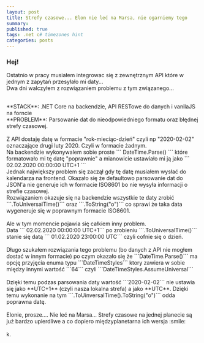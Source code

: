 ```yaml
---
layout: post
title: Strefy czasowe... Elon nie leć na Marsa, nie ogarniemy tego
summary: 
published: true
tags: .net c# timezones hint 
categories: posts 
--- 
```


### Hej!

Ostatnio w pracy musiałem integrowac się z zewnętrznym API które w jednym z zapytań przesyłało mi daty...<br>
Dwa dni walczyłem z rozwiązaniem problemu z tym związanego...
<br>
<!--more-->
<br>
**STACK**: .NET Core na backendzie, API RESTowe do danych i vanilaJS na forncie<br>
**PROBLEM**: Parsowanie dat do nieodpowiedniego formatu oraz błędnej strefy czasowej.
<br>
<br>
Z API dostaję datę w formacie "rok-mieciąc-dzień" czyli np "2020-02-02" oznaczające drugi luty 2020. Czyli w formacie żadnym.
<br>
Na backendzie wykonywalem sobie proste
```
DateTime.Parse()
```
które formatowało mi tę datę "poprawnie" a mianowicie ustawiało mi ją jako 
```
02.02.2020 00:00:00 UTC+1 
```
<br>
Jednak największy problem się zaczął gdy tę datę musiałem wysłać do kalendarza na frontend. Okazało się że defaultowo parsowanie dat do JSON'a nie generuje ich w formacie ISO8601 bo nie wysyła informacji o strefie czasowej. 
<br>
Rozwiązaniem okazuje się na backendzie wszystkie te daty zrobić 
```.ToUniversalTime()```
oraz 
```.ToString("o")```
co sprawi że taka data wygeneruje się w poprawnym formacie ISO8601.
<br><br>
Ale w tym momencie pojawia się całkiem inny problem.
<br>
Data ``` 02.02.2020 00:00:00 UTC+1``` po zrobieniu ```.ToUniversalTime()``` stanie się datą ``` 01.02.2020 23:00:00 UTC``` czyli cofnie się o dzień.
<br><br>
Długo szukałem rozwiązania tego problemu (bo danych z API nie mogłem dostać w innym formacie) po czym okazało się że ```DateTime.Parse()``` ma opcję przyjęcia enuma typu ```DateTimeStyles``` ktory zawiera w sobie między innymi wartość ```64``` czyli ```DateTimeStyles.AssumeUniversal```
<br><br>
Dzięki temu podzas parsowania daty wartość
```2020-02-02```
nie ustawia się jako **UTC+1** (czyli nasza lokalna strefa) a jako **UTC**. Dzięki temu wykonanie na tym 
```.ToUinversalTime().ToString("o")``` odda poprawna datę.
<br><br>
Elonie, prosze.... Nie leć na Marsa... Strefy czasowe na jednej planecie są już bardzo upierdliwe a co dopiero międzyplanetarna ich wersja :smile:
<br><br>
k.